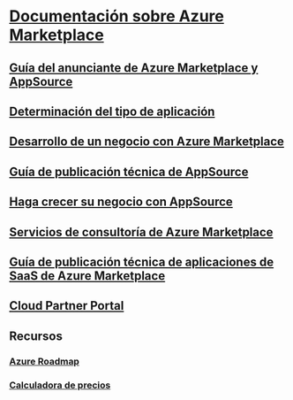 # [Documentación sobre Azure Marketplace](index.md)
## [Guía del anunciante de Azure Marketplace y AppSource](marketplace-publishers-guide.md)
## [Determinación del tipo de aplicación](determine-your-listing-type.md)
## [Desarrollo de un negocio con Azure Marketplace](grow-your-business-azure-marketplace.md)
## [Guía de publicación técnica de AppSource](marketplace-what-is-appsource.md)
## [Haga crecer su negocio con AppSource](marketplace-grow-your-business-with-appsource.md)
## [Servicios de consultoría de Azure Marketplace](consulting-services.md)
## [Guía de publicación técnica de aplicaciones de SaaS de Azure Marketplace](marketplace-saas-applications-technical-publishing-guide.md)
## [Cloud Partner Portal](./cloud-partner-portal/cloud-partner-portal-what-is-the-cloud-partner-portal.md)
## Recursos
### [Azure Roadmap](https://azure.microsoft.com/roadmap/)
### [Calculadora de precios](https://azure.microsoft.com/pricing/calculator/)
